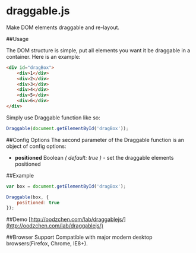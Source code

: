 # draggable.js
Make DOM elements draggable and re-layout.

##Usage

The DOM structure is simple, put all elements you want it be draggable in a container. Here is an example:

```html
<div id="dragBox">
	<div>1</div>
	<div>2</div>
	<div>3</div>
	<div>4</div>
	<div>5</div>
	<div>6</div>
</div>
```

Simply use Draggable function like so:

```javascript
Draggable(document.getElementById('dragBox'));
```

##Config Options
The second parameter of the Draggable function is an object of config options:
- **positioned** Boolean *( default: true )* - set the draggable elements positioned


##Example
```javascript
var box = document.getElementById('dragBox');

Draggable(box, {
	positioned: true
});
```

##Demo
[http://oodzchen.com/lab/draggablejs/](http://oodzchen.com/lab/draggablejs/)

##Browser Support
Compatible with major modern desktop browsers(Firefox, Chrome, IE8+).

